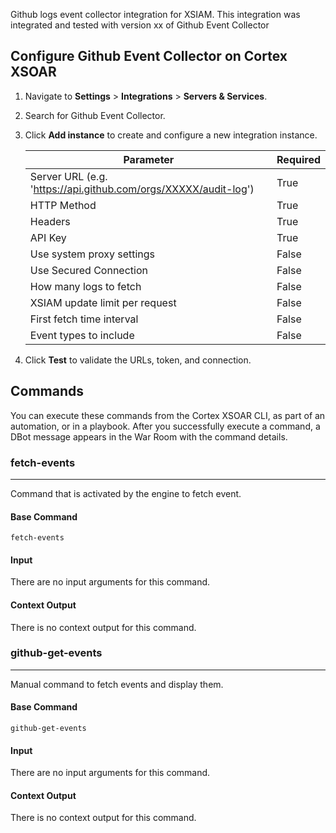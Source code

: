 Github logs event collector integration for XSIAM.
This integration was integrated and tested with version xx of Github Event Collector

## Configure Github Event Collector on Cortex XSOAR

1. Navigate to **Settings** > **Integrations** > **Servers & Services**.
2. Search for Github Event Collector.
3. Click **Add instance** to create and configure a new integration instance.

    | **Parameter** | **Required** |
    | --- | --- |
    | Server URL (e.g. 'https://api.github.com/orgs/XXXXX/audit-log') | True |
    | HTTP Method | True |
    | Headers | True |
    | API Key | True |
    | Use system proxy settings | False |
    | Use Secured Connection | False |
    | How many logs to fetch | False |
    | XSIAM update limit per request | False |
    | First fetch time interval | False |
    | Event types to include | False |

4. Click **Test** to validate the URLs, token, and connection.
## Commands
You can execute these commands from the Cortex XSOAR CLI, as part of an automation, or in a playbook.
After you successfully execute a command, a DBot message appears in the War Room with the command details.
### fetch-events
***
Command that is activated by the engine to fetch event.


#### Base Command

`fetch-events`
#### Input

There are no input arguments for this command.

#### Context Output

There is no context output for this command.
### github-get-events
***
Manual command to fetch events and display them.


#### Base Command

`github-get-events`
#### Input

There are no input arguments for this command.

#### Context Output

There is no context output for this command.